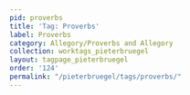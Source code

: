 ```yaml
---
pid: proverbs
title: 'Tag: Proverbs'
label: Proverbs
category: Allegory/Proverbs and Allegory
collection: worktags_pieterbruegel
layout: tagpage_pieterbruegel
order: '124'
permalink: "/pieterbruegel/tags/proverbs/"
---
```

